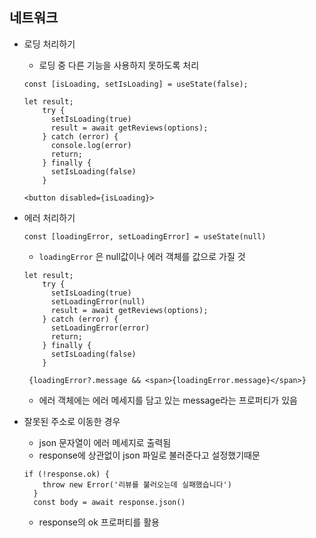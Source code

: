 ## 네트워크

+ 로딩 처리하기

  + 로딩 중 다른 기능을 사용하지 못하도록 처리

  ```
  const [isLoading, setIsLoading] = useState(false);
  ```

  ```
  let result;
      try {
        setIsLoading(true)
        result = await getReviews(options);
      } catch (error) {
        console.log(error)
        return;
      } finally {
        setIsLoading(false)
      }
  ```

  ```
  <button disabled={isLoading}>
  ```

+ 에러 처리하기

  ```
  const [loadingError, setLoadingError] = useState(null)
  ```

  + `loadingError` 은 null값이나 에러 객체를 값으로 가질 것

  ```
  let result;
      try {
        setIsLoading(true)
        setLoadingError(null)
        result = await getReviews(options);
      } catch (error) {
        setLoadingError(error)
        return;
      } finally {
        setIsLoading(false)
      }
  ```

  ```
   {loadingError?.message && <span>{loadingError.message}</span>}
  ```

  + 에러 객체에는 에러 메세지를 담고 있는 message라는 프로퍼티가 있음

+ 잘못된 주소로 이동한 경우

  + json 문자열이 에러 메세지로 출력됨
  + response에 상관없이 json 파일로 불러준다고 설정했기때문

  ```
  if (!response.ok) {
      throw new Error('리뷰를 불러오는데 실패했습니다')
    }
    const body = await response.json()
  ```

  + response의 ok 프로퍼티를 활용
